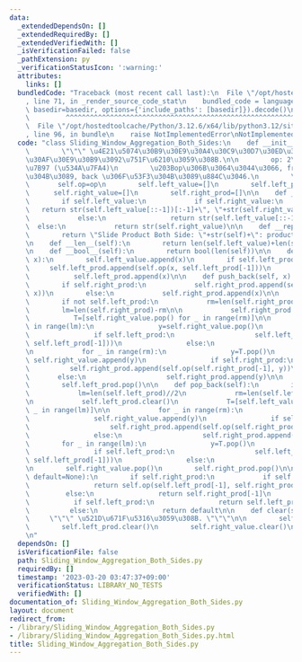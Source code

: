 ```yaml
---
data:
  _extendedDependsOn: []
  _extendedRequiredBy: []
  _extendedVerifiedWith: []
  _isVerificationFailed: false
  _pathExtension: py
  _verificationStatusIcon: ':warning:'
  attributes:
    links: []
  bundledCode: "Traceback (most recent call last):\n  File \"/opt/hostedtoolcache/Python/3.12.6/x64/lib/python3.12/site-packages/onlinejudge_verify/documentation/build.py\"\
    , line 71, in _render_source_code_stat\n    bundled_code = language.bundle(stat.path,\
    \ basedir=basedir, options={'include_paths': [basedir]}).decode()\n          \
    \         ^^^^^^^^^^^^^^^^^^^^^^^^^^^^^^^^^^^^^^^^^^^^^^^^^^^^^^^^^^^^^^^^^^^^^^^^^^^^^^^^^\n\
    \  File \"/opt/hostedtoolcache/Python/3.12.6/x64/lib/python3.12/site-packages/onlinejudge_verify/languages/python.py\"\
    , line 96, in bundle\n    raise NotImplementedError\nNotImplementedError\n"
  code: "class Sliding_Window_Aggregation_Both_Sides:\n    def __init__(self, op):\n\
    \        \"\"\" \u4E21\u5074\u30B9\u30E9\u30A4\u30C9\u30D7\u30ED\u30C0\u30AF\u30C8\
    \u30AF\u30E9\u30B9\u3092\u751F\u6210\u3059\u308B.\n\n        op: 2\u9805\u6F14\
    \u7B97 (\u534A\u7FA4)\n        \u203Bop\u306B\u3064\u3044\u3066, front \u306F\u5DE6\
    \u304B\u3089, back \u306F\u53F3\u304B\u3089\u884C\u3046.\n        \"\"\"\n\n \
    \       self.op=op\n        self.left_value=[]\n        self.left_prod=[]\n  \
    \      self.right_value=[]\n        self.right_prod=[]\n\n    def __str__(self):\n\
    \        if self.left_value:\n            if self.right_value:\n             \
    \   return str(self.left_value[::-1])[:-1]+\", \"+str(self.right_value)[1:]\n\
    \            else:\n                return str(self.left_value[::-1])\n      \
    \  else:\n            return str(self.right_value)\n\n    def __repr__(self):\n\
    \        return \"Slide Product Both Side: \"+str(self)+\": product: {}\".format(self.product())\n\
    \n    def __len__(self):\n        return len(self.left_value)+len(self.right_value)\n\
    \n    def __bool__(self):\n        return bool(len(self))\n\n    def push_front(self,\
    \ x):\n        self.left_value.append(x)\n        if self.left_prod:\n       \
    \     self.left_prod.append(self.op(x, self.left_prod[-1]))\n        else:\n \
    \           self.left_prod.append(x)\n\n    def push_back(self, x):\n        self.right_value.append(x)\n\
    \        if self.right_prod:\n            self.right_prod.append(self.op(self.right_prod[-1],\
    \ x))\n        else:\n            self.right_prod.append(x)\n\n    def pop_front(self):\n\
    \        if not self.left_prod:\n            rm=len(self.right_prod)//2\n    \
    \        lm=len(self.right_prod)-rm\n\n            self.right_prod.clear()\n \
    \           T=[self.right_value.pop() for _ in range(rm)]\n\n            for _\
    \ in range(lm):\n                y=self.right_value.pop()\n                self.left_value.append(y)\n\
    \                if self.left_prod:\n                    self.left_prod.append(self.op(y,\
    \ self.left_prod[-1]))\n                else:\n                    self.left_prod.append(y)\n\
    \n            for _ in range(rm):\n                y=T.pop()\n               \
    \ self.right_value.append(y)\n                if self.right_prod:\n          \
    \          self.right_prod.append(self.op(self.right_prod[-1], y))\n         \
    \       else:\n                    self.right_prod.append(y)\n\n        self.left_value.pop()\n\
    \        self.left_prod.pop()\n\n    def pop_back(self):\n        if not self.right_prod:\n\
    \            lm=len(self.left_prod)//2\n            rm=len(self.left_prod)-lm\n\
    \n            self.left_prod.clear()\n            T=[self.left_value.pop() for\
    \ _ in range(lm)]\n\n            for _ in range(rm):\n                y=self.left_value.pop()\n\
    \                self.right_value.append(y)\n                if self.right_prod:\n\
    \                    self.right_prod.append(self.op(self.right_prod[-1], y))\n\
    \                else:\n                    self.right_prod.append(y)\n\n    \
    \        for _ in range(lm):\n                y=T.pop()\n                self.left_value.append(y)\n\
    \                if self.left_prod:\n                    self.left_prod.append(self.op(y,\
    \ self.left_prod[-1]))\n                else:\n                    self.left_prod.append(y)\n\
    \n        self.right_value.pop()\n        self.right_prod.pop()\n\n    def product(self,\
    \ default=None):\n        if self.right_prod:\n            if self.left_prod:\n\
    \                return self.op(self.left_prod[-1], self.right_prod[-1])\n   \
    \         else:\n                return self.right_prod[-1]\n        else:\n \
    \           if self.left_prod:\n                return self.left_prod[-1]\n  \
    \          else:\n                return default\n\n    def clear(self):\n   \
    \     \"\"\" \u521D\u671F\u5316\u3059\u308B. \"\"\"\n\n        self.left_value.clear()\n\
    \        self.left_prod.clear()\n        self.right_value.clear()\n        self.right_prod.clear()\n\
    \n"
  dependsOn: []
  isVerificationFile: false
  path: Sliding_Window_Aggregation_Both_Sides.py
  requiredBy: []
  timestamp: '2023-03-20 03:47:37+09:00'
  verificationStatus: LIBRARY_NO_TESTS
  verifiedWith: []
documentation_of: Sliding_Window_Aggregation_Both_Sides.py
layout: document
redirect_from:
- /library/Sliding_Window_Aggregation_Both_Sides.py
- /library/Sliding_Window_Aggregation_Both_Sides.py.html
title: Sliding_Window_Aggregation_Both_Sides.py
---
```

